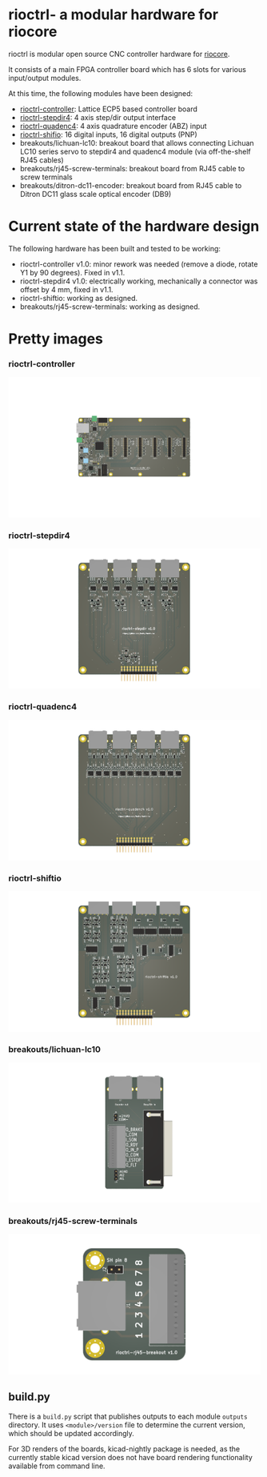 # rioctrl- a modular hardware for riocore

rioctrl is modular open source CNC controller hardware for [riocore](https://github.com/multigcs/riocore/).

It consists of a main FPGA controller board which has 6 slots for various input/output modules.

At this time, the following modules have been designed:

* [rioctrl-controller](rioctrl-controller/README.md): Lattice ECP5 based controller board
* [rioctrl-stepdir4](rioctrl-stepdir4/README.md): 4 axis step/dir output interface
* [rioctrl-quadenc4](rioctrl-quadenc4/README.md): 4 axis quadrature encoder (ABZ) input
* [rioctrl-shifio](rioctrl-shiftio/README.md): 16 digital inputs, 16 digital outputs (PNP)
* breakouts/lichuan-lc10: breakout board that allows connecting Lichuan LC10 series servo to stepdir4 and quadenc4 module (via off-the-shelf RJ45 cables)
* breakouts/rj45-screw-terminals: breakout board from RJ45 cable to screw terminals
* breakouts/ditron-dc11-encoder: breakout board from RJ45 cable to Ditron DC11 glass scale optical encoder (DB9)

# Current state of the hardware design

The following hardware has been built and tested to be working:

* rioctrl-controller v1.0: minor rework was needed (remove a diode, rotate Y1 by 90 degrees). Fixed in v1.1.
* rioctrl-stepdir4 v1.0: electrically working, mechanically a connector was offset by 4 mm, fixed in v1.1.
* rioctrl-shiftio: working as designed.
* breakouts/rj45-screw-terminals: working as designed.

# Pretty images

### rioctrl-controller
![rioctrl-controller](rioctrl-controller/outputs/rioctrl-controller-v1.1/board.png)

### rioctrl-stepdir4
![rioctrl-stepdir4](rioctrl-stepdir4/outputs/rioctrl-stepdir4-v1.0/board.png)

### rioctrl-quadenc4
![rioctrl-quadenc4](rioctrl-quadenc4/outputs/rioctrl-quadenc4-v1.0/board.png)

### rioctrl-shiftio
![rioctrl-shiftio](rioctrl-shiftio/outputs/rioctrl-shiftio-v1.0/board.png)

### breakouts/lichuan-lc10
![breakouts/lichuan-lc10](breakouts/lichuan-lc10/outputs/lichuan-lc10-v1.0/board.png)

### breakouts/rj45-screw-terminals
![breakouts/rj45-screw-terminals](breakouts/rj45-screw-terminals/outputs/rj45-screw-terminals-v1.0/board.png)

## build.py

There is a `build.py` script that publishes outputs to each module `outputs` directory. It uses `<module>/version` file to
determine the current version, which should be updated accordingly.

For 3D renders of the boards, kicad-nightly package is needed, as the currently stable kicad version does not have board rendering functionality available from command line.